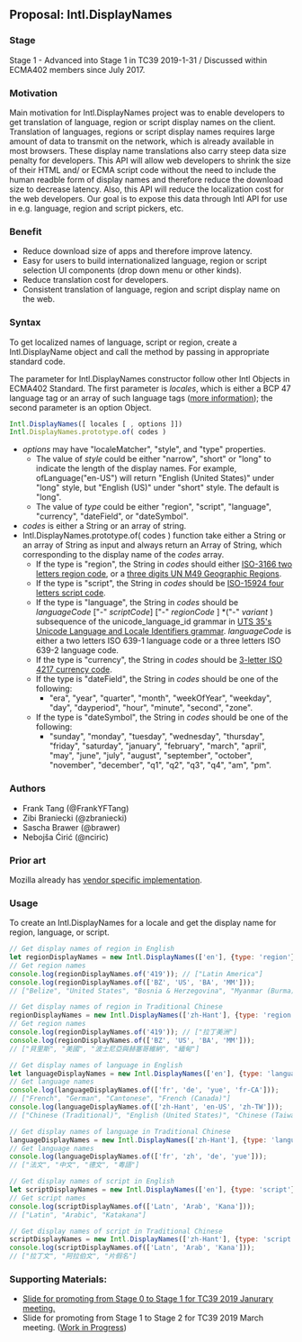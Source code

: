 ## Proposal: Intl.DisplayNames

### Stage
Stage 1 - Advanced into Stage 1 in TC39 2019-1-31 / Discussed within ECMA402 members since July 2017. 

### Motivation
Main motivation for Intl.DisplayNames project was to enable developers to get translation of language, region or script display names on the client. Translation of languages, regions or script display names requires large amount of data to transmit on the network, which is already available in most browsers. These display name translations also carry steep data size penalty for developers. This API will allow web developers to shrink the size of their HTML and/ or ECMA script code without the need to include the human readble form of display names and therefore reduce the download size to decrease latency. Also, this API will reduce the localization cost for the web developers. Our goal is to expose this data through Intl API for use in e.g. language, region and script pickers, etc.

### Benefit
* Reduce download size of apps and therefore improve latency.
* Easy for users to build internationalized language, region or script selection UI components (drop down menu or other kinds).
* Reduce translation cost for developers.
* Consistent translation of language, region and script display name on the web.

### Syntax
To get localized names of language, script or region, create a Intl.DisplayName object and call the method by passing in appropriate standard code.

The parameter for Intl.DisplayNames constructor follow other Intl Objects in ECMA402 Standard.
The first parameter is *locales*, which is either a BCP 47 language tag or an array of such language tags ([more information](https://developer.mozilla.org/en-US/docs/Web/JavaScript/Reference/Global_Objects/Intl#Locale_identification_and_negotiation)); the second parameter is an option Object.

```js
Intl.DisplayNames([ locales [ , options ]])
Intl.DisplayNames.prototype.of( codes )
```
* _options_ may have "localeMatcher", "style", and "type" properties.
  * The value of _style_ could be either "narrow", "short" or "long" to indicate the length of the display names. For example, ofLanguage("en-US") will return "English (United States)" under "long" style, but "English (US)" under "short" style. The default is "long".
  * The value of _type_ could be either "region", "script", "language", "currency", "dateField", or "dateSymbol".
* _codes_ is either a String or an array of string.
* Intl.DisplayNames.prototype.of( codes ) function take either a String or an array of String as input and always return an Array of String, which corresponding to the display name of the _codes_ array.
  * If the type is "region", the String in _codes_ should either [ISO-3166 two letters region code](https://www.iso.org/iso-3166-country-codes.html),
or a [three digits UN M49 Geographic Regions](https://unstats.un.org/unsd/methodology/m49/).
  * If the type is "script", the String in _codes_ should be [ISO-15924 four letters script code](http://unicode.org/iso15924/iso15924-codes.html).
  * If the type is "language", the String in _codes_ should be  _languageCode_ ["-" _scriptCode_] ["-" _regionCode_ ] *("-" _variant_ ) subsequence of the unicode_language_id grammar in [UTS 35's Unicode Language and Locale Identifiers grammar](http://unicode.org/reports/tr35/#Unicode_language_identifier). _languageCode_ is either a two letters ISO 639-1 language code or a three letters ISO 639-2 language code.
  * If the type is "currency", the String in _codes_ should be [3-letter ISO 4217 currency code](https://www.iso.org/iso-4217-currency-codes.html).
  * If the type is "dateField", the String in _codes_ should be one of the following: 
    * "era", "year", "quarter", "month", "weekOfYear", "weekday", "day", "dayperiod", "hour", "minute", "second", "zone".
  * If the type is "dateSymbol", the String in _codes_ should be one of the following: 
    * "sunday",   "monday", "tuesday", "wednesday", "thursday", "friday", "saturday", "january", "february", "march", "april", "may", "june", "july", "august", "september", "october", "november", "december", "q1", "q2", "q3", "q4", "am", "pm".

### Authors
* Frank Tang (@FrankYFTang)
* Zibi Braniecki (@zbraniecki)
* Sascha Brawer (@brawer)
* Nebojša Ćirić (@nciric)

### Prior art
Mozilla already has [vendor specific implementation](https://firefox-source-docs.mozilla.org/intl/dataintl.html#mozintl-getlanguagedisplaynames-locales-langcodes).

### Usage
To create an Intl.DisplayNames for a locale and get the display name for region, language, or script.
```js
// Get display names of region in English 
let regionDisplayNames = new Intl.DisplayNames(['en'], {type: 'region'});
// Get region names
console.log(regionDisplayNames.of('419')); // ["Latin America"]
console.log(regionDisplayNames.of(['BZ', 'US', 'BA', 'MM'])); 
// ["Belize", "United States", "Bosnia & Herzegovina", "Myanmar (Burma)"]

// Get display names of region in Traditional Chinese
regionDisplayNames = new Intl.DisplayNames(['zh-Hant'], {type: 'region'});
// Get region names
console.log(regionDisplayNames.of('419')); // ["拉丁美洲"]
console.log(regionDisplayNames.of(['BZ', 'US', 'BA', 'MM'])); 
// ["貝里斯", "美國", "波士尼亞與赫塞哥維納", "緬甸"]

// Get display names of language in English 
let languageDisplayNames = new Intl.DisplayNames(['en'], {type: 'language'});
// Get language names
console.log(languageDisplayNames.of(['fr', 'de', 'yue', 'fr-CA'])); 
// ["French", "German", "Cantonese", "French (Canada)"]
console.log(languageDisplayNames.of(['zh-Hant', 'en-US', 'zh-TW']));
// ["Chinese (Traditional)", "English (United States)", "Chinese (Taiwan)"]

// Get display names of language in Traditional Chinese 
languageDisplayNames = new Intl.DisplayNames(['zh-Hant'], {type: 'language'});
// Get language names
console.log(languageDisplayNames.of(['fr', 'zh', 'de', 'yue'])); 
// ["法文", "中文", "德文", "粵語"]

// Get display names of script in English 
let scriptDisplayNames = new Intl.DisplayNames(['en'], {type: 'script'});
// Get script names
console.log(scriptDisplayNames.of(['Latn', 'Arab', 'Kana'])); 
// ["Latin", "Arabic", "Katakana"]

// Get display names of script in Traditional Chinese 
scriptDisplayNames = new Intl.DisplayNames(['zh-Hant'], {type: 'script'});
console.log(scriptDisplayNames.of(['Latn', 'Arab', 'Kana'])); 
// ["拉丁文", "阿拉伯文", "片假名"]

```

### Supporting Materials:
* [Slide for promoting from Stage 0 to Stage 1 for TC39 2019 Janurary meeting.](https://goo.gl/qzQK8A)
* Slide for promoting from Stage 1 to Stage 2 for TC39 2019 March meeting. ([Work in Progress](https://goo.gl/ZAaVds
))

